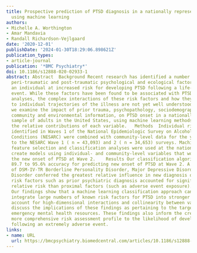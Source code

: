 ```yaml
---
title: Prospective prediction of PTSD diagnosis in a nationally representative sample
  using machine learning
authors:
- Michelle A. Worthington
- Amar Mandavia
- Randall Richardson-Vejlgaard
date: '2020-12-01'
publishDate: '2024-01-30T18:29:06.898621Z'
publication_types:
- article-journal
publication: '*BMC Psychiatry*'
doi: 10.1186/s12888-020-02933-1
abstract: Abstract  Background Recent research has identified a number of pre-traumatic,
  peri-traumatic and post-traumatic psychological and ecological factors that put
  an individual at increased risk for developing PTSD following a life-threatening
  event. While these factors have been found to be associated with PTSD in univariate
  analyses, the complex interactions of these risk factors and how they contribute
  to individual trajectories of the illness are not yet well understood. In this study,
  we examine the impact of prior trauma, psychopathology, sociodemographic characteristics,
  community and environmental information, on PTSD onset in a nationally representative
  sample of adults in the United States, using machine learning methods to establish
  the relative contributions of each variable.   Methods  Individual risk factors
  identified in Waves 1 of the National Epidemiologic Survey on Alcohol and Related
  Conditions (NESARC) were combined with community-level data for the years concurrent
  to the NESARC Wave 1 ( n = 43,093) and 2 ( n = 34,653) surveys. Machine learning
  feature selection and classification analyses were used at the national level to
  create models using individual- and community-level variables that would best predict
  the new onset of PTSD at Wave 2.    Results Our classification algorithms yielded
  89.7 to 95.6% accuracy for predicting new onset of PTSD at Wave 2. A prior diagnosis
  of DSM-IV-TR Borderline Personality Disorder, Major Depressive Disorder or Anxiety
  Disorder conferred the greatest relative influence in new diagnosis of PTSD. Distal
  risk factors such as prior psychiatric diagnosis accounted for significantly greater
  relative risk than proximal factors (such as adverse event exposure).   Conclusions
  Our findings show that a machine learning classification approach can successfully
  integrate large numbers of known risk factors for PTSD into stronger models that
  account for high-dimensional interactions and collinearity between variables. We
  discuss the implications of these findings as pertaining to the targeted mobilization
  emergency mental health resources. These findings also inform the creation of a
  more comprehensive risk assessment profile to the likelihood of developing PTSD
  following an extremely adverse event.
links:
- name: URL
  url: https://bmcpsychiatry.biomedcentral.com/articles/10.1186/s12888-020-02933-1
---
```

